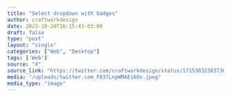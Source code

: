 ```yaml
---
title: "Select dropdown with badges"
author: craftworkdesign
date: 2023-10-20T16:15:43-03:00
draft: false
type: "post"
layout: "single"
categories: ["Web", "Desktop"]
tags: ['Web']
source: "X"
source_link: "https://twitter.com/craftworkdesign/status/1715303238373605565"
media: "/uploads/twitter.com_F837LnpWMAEi6Ox.jpeg"
media_type: "image"
---
```

